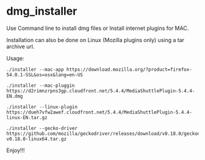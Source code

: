 # dmg_installer

Use Command line to install dmg files or Install internet plugins for MAC.

Installation can also be done on Linux (Mozilla plugins only) using a tar archive url.

Usage:
    
    ./installer --mac-app https://download.mozilla.org/?product=firefox-54.0.1-SSL&os=osx&lang=en-US
    
    ./installer --mac-pluggin https://d2rimnzrpns3gp.cloudfront.net/5.4.4/MediaShuttlePlugin-5.4.4-EN.dmg
    
    ./installer --linux-plugin https://dueh7vfw2awef.cloudfront.net/5.4.4/MediaShuttlePlugin-5.4.4-linux-EN.tar.gz
    
    ./installer --gecko-driver https://github.com/mozilla/geckodriver/releases/download/v0.18.0/geckodriver-v0.18.0-linux64.tar.gz
  
Enjoy!!!

